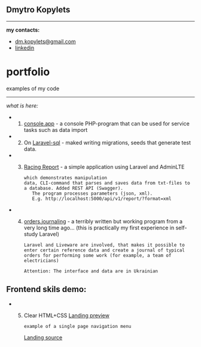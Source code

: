 
## Dmytro Kopylets
*******************************************

**my contacts:**
* dm.kopylets@gmail.com
* [linkedin](www.linkedin.com/in/dmitro-kopylets-6a3ba21a1)


# portfolio
examples of my code

*******************************************

_what is here:_

* 1. [console.app](https://github.com/dmkopylets/portfolio/tree/main/console.app) - a console PHP-program that can be used for service tasks such as data import
    
* 2. On [Laravel-sql](https://github.com/dmkopylets/portfolio/tree/main/Laravel-sql-seeding) - maked writing migrations, seeds that generate test data.

* 3. [Racing Report](https://github.com/dmkopylets/portfolio/tree/main/Racing%20Report) - a simple application using Laravel and AdminLTE

         which demonstrates manipulation
         data, CLI-command that parses and saves data from txt-files to a database. Added REST API (Swagger). 
            The program processes parameters (json, xml).
            E.g. http://localhost:5000/api/v1/report/?format=xml

* 4. [orders.journaling](https://github.com/dmkopylets/orders.journaling) - a terribly written but working program from a very long time ago... (this is practically my first experience in self-study Laravel)

         Laravel and Liveware are involved, that makes it possible to enter certain reference data and create a journal of typical orders for performing some work (for example, a team of electricians)

         Attention: The interface and data are in Ukrainian

## Frontend skils demo:

* 5. Clear HTML+CSS [Landing preview](https://dmkopylets.github.io/landing/)


         example of a single page navigation menu
      [Landing source](https://github.com/dmkopylets/landing)         

